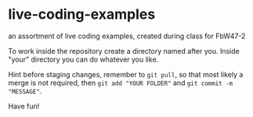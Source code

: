 # live-coding-examples
an assortment of live coding examples, created during class for FbW47-2

To work inside the repository create a directory named after you. Inside "your" directory you can do whatever you like.

Hint before staging changes, remember to `git pull`, so that most likely a merge is not required, then `git add "YOUR FOLDER"` and `git commit -m "MESSAGE"`.

Have fun!

